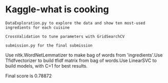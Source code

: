 # Kaggle-what is cooking

    DataExploration.py to explore the data and show ten most-used ingredients for each cuisine

    CrossValidation to tune parameters with GridSearchCV

    submission.py for the final submission

Use nltk.WordNetLemmatizer to make bag of words from 'ingredients'.Use Tfidfvectorizer to build tfidf matrix from bag of words.Use LinearSVC to build models, with C=1 for best results.

Final score is 0.78872
